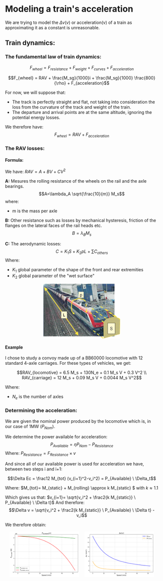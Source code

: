 # Modeling a train's acceleration
We are trying to model the $\Delta v(v)$ or acceleration(v) of a train as approximating it as a constant is unreasonable.

## Train dynamics:

### **The fundamental law of train dynamics:**
```math
F_{wheel} = F_{resistance} + F_{weight} + F_{curves} + F_{acceleration}
```
```math
F_{wheel} = RAV + \frac{M_sg}{1000}i + \frac{M_sg}{1000} \frac{800}{\rho} + F_{acceleration}
```
For now, we will suppose that:
- The track is perfectly straight and flat, not taking into consideration the loss from the curvature of the track and weight of the train.
- The departure and arrival points are at the same altitude, ignoring the potential energy losses.

We therefore have:
$$ F_{wheel} = RAV + F_{acceleration}$$

### **The RAV losses:**

#### Formula:

We have:
$RAV=A+BV+CV^2$

**A:**
Mesures  the rolling resistance of the wheels on the rail and the axle bearings.
$$A=\lambda_A \sqrt{\frac{10}{m}} M_s$$
where:
- m is the mass per axle
  
**B:**
Other resistance such as losses by mechanical hysteresis, friction of the flanges on the lateral faces of the rail heads etc.
$$B= \lambda_B M_s$$

**C:**
The aerodynamic losses:
$$C= K_1 S + K_2 p L + \sum C_{others}$$
Where:
- $K_1$ global parameter of the shape of the front and rear extremities
- $K_2$ global parameter of the "wet surface"
<div style="display: flex; justify-content: center;">
<img src="../Illustrations/Capture d’écran 2024-11-22 100248.png" style="width:50%;"/>
</div>

#### Example
I chose to study a convoy made up of a BB60000 locomotive with 12 standard 4-axle carriages.
For these types of vehicles, we get:
```math
RAV_{locomotive} = 6.5 M_s + 130N_e + 0.1 M_s V + 0.3 V^2 \\
RAV_{carriage} = 12 M_s + 0.09 M_s V + 0.0044 M_s V^2
```
Where:
- $N_e$ is the number of axles

### Determining the acceleration:

We are given the nominal power produced by the locomotive which is, in our case of 1MW ($P_{Nom}$).

We determine the power available for acceleration:
$$P_{Available} = \eta P_{Nom}  - P_{Resistance}$$
Where:
$P_{Resistance} = F_{Resistance} \times v$

And since all of our available power is used for acceleration we have, between two steps i and i+1:
```math
\Delta Ec = \frac12 M_{tot} (v_{i+1}^2-v_i^2) = P_{Available} \ \Delta_t
```
Where:
$M_{tot}= M_{static} + M_{rolling} \approx k M_{static} $ with $k \approx 1.1$

Which gives us that:
$v_{i+1}= \sqrt{v_i^2 + \frac2{k M_{static}} \ P_{Available} \ \Delta t}$
And therefore:
$$\Delta v = \sqrt{v_i^2 + \frac2{k M_{static}} \ P_{Available} \ \Delta t} - v_i$$

We therefore obtain:
<div style="display: flex; justify-content: center; gap: 20px;">
  <img src="../plots/Pavailable(v).png" style="width:45%;"/>
  <img src="../plots/delta_v_v_plot.png" style="width:45%;"/>
</div>